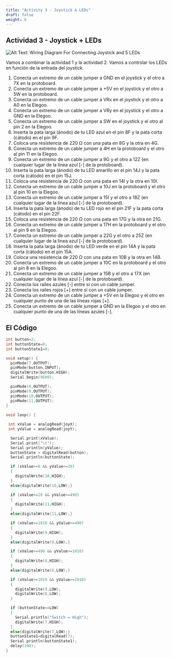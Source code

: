 ```yaml
---
title: "Activity 3 - Joystick & LEDs"
draft: false
weight: 6
---
```


## Actividad 3 - Joystick + LEDs

![Alt Text: Wiring Diagram For Connecting Joystick and 5 LEDs](../img/act3_joy+led.png)

Vamos a combinar la actividad 1 y la actividad 2. Vamos a controlar los LEDs en función de la entrada del joystick.
1.	Conecta un extremo de un cable jumper a GND en el joystick y el otro a 7X en la protoboard.
2.	Conecta un extremo de un cable jumper a +5V en el joystick y el otro a 5W en la protoboard.
3.	Conecta un extremo de un cable jumper a VRx en el joystick y el otro a A0 en la Elegoo.
4.	Conecta un extremo de un cable jumper a VRy en el joystick y el otro a GND en la Elegoo.
5.	Conecta un extremo de un cable jumper a SW en el joystick y el otro al pin 2 en la Elegoo.
6.	Inserta la pata larga (ánodo) de tu LED azul en el pin 8F y la pata corta (cátodo) en el pin 9F.
7.	Coloca una resistencia de 220 Ω con una pata en 8G y la otra en 4G.
8.	Conecta un extremo de un cable jumper a 4H en la protoboard y el otro al pin 11 en la Elegoo.
9.	Conecta un extremo de un cable jumper a 9G y el otro a 12Z (en cualquier lugar de la línea azul [-] de la protoboard).
10.	Inserta la pata larga (ánodo) de tu LED amarillo en el pin 14J y la pata corta (cátodo) en el pin 15J.
11.	Coloca una resistencia de 220 Ω con una pata en 14I y la otra en 10I.
12.	Conecta un extremo de un cable jumper a 10J en la protoboard y el otro al pin 10 en la Elegoo.
13.	Conecta un extremo de un cable jumper a 15I y el otro a 18Z (en cualquier lugar de la línea azul [-] de la protoboard).
14.	Inserta la pata larga (ánodo) de tu LED rojo en el pin 21F y la pata corta (cátodo) en el pin 22F.
15.	Coloca una resistencia de 220 Ω con una pata en 17G y la otra en 21G.
16.	Conecta un extremo de un cable jumper a 17H en la protoboard y el otro al pin 9 en la Elegoo.
17.	Conecta un extremo de un cable jumper a 22G y el otro a 25Z (en cualquier lugar de la línea azul [-] de la protoboard).
18.	Inserta la pata larga (ánodo) de tu LED verde en el pin 14A y la pata corta (cátodo) en el pin 15A.
19.	Coloca una resistencia de 220 Ω con una pata en 10B y la otra en 14B.
20.	Conecta un extremo de un cable jumper a 10C en la protoboard y el otro al pin 8 en la Elegoo.
21.	Conecta un extremo de un cable jumper a 15B y el otro a 17X (en cualquier lugar de la línea azul [-] de la protoboard).
22.	Conecta los raíles azules [-] entre sí con un cable jumper.
23.	Conecta los raíles rojos [+] entre sí con un cable jumper.
24.	Conecta un extremo de un cable jumper a +5V en la Elegoo y el otro en cualquier punto de una de las líneas rojas [+].
25.	Conecta un extremo de un cable jumper a GND en la Elegoo y el otro en cualquier punto de una de las líneas azules [-].

## El Código

``` c++
int button=2;
int buttonState=0;
int buttonState1=0;

void setup() {
  pinMode(7,OUTPUT);
  pinMode(button,INPUT);
  digitalWrite(button,HIGH);
  Serial.begin(9600);

  pinMode(8,OUTPUT);
  pinMode(9,OUTPUT);
  pinMode(10,OUTPUT);
  pinMode(11,OUTPUT);
}
 
void loop() {

 int xValue = analogRead(joyX);
 int yValue = analogRead(joyY);

  Serial.print(xValue);
  Serial.print("\t");
  Serial.println(yValue);
  buttonState = digitalRead(button);
  Serial.println(buttonState);

  if (xValue>=0 && yValue<=20)
  {
    digitalWrite(10,HIGH);
  }
  else{digitalWrite(10,LOW);}

  if (xValue<=20 && yValue>=490)
  {
    digitalWrite(11,HIGH);
  }
  else{digitalWrite(11,LOW);}

  if (xValue>=1010 && yValue>=490)
  {
    digitalWrite(9,HIGH);
  }
  else{digitalWrite(9,LOW);}

  if (xValue>=490 && yValue>=1010)
  {
    digitalWrite(8,HIGH);
  }
  else{digitalWrite(8,LOW);}

  if (xValue>=1010 && yValue>=1010)
  {
    digitalWrite(9,LOW);
    digitalWrite(8,LOW);
  }

  if (buttonState==LOW)
  {
    Serial.println("Switch = High");
    digitalWrite(7,HIGH);
  }
  else{digitalWrite(7,LOW);}
  buttonState1=digitalRead(7);
  Serial.println(buttonState1);
  delay(100);
}

```